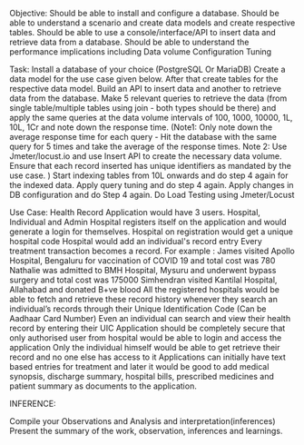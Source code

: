 Objective:
Should be able to install and configure a database.
Should be able to understand a scenario and create data models and create respective tables.
Should be able to use a console/interface/API to insert data and retrieve data from a database. 
Should be able to understand the performance implications including
Data volume 
Configuration
Tuning


Task:
Install a database of your choice (PostgreSQL Or MariaDB)
Create a data model for the use case given below. After that create tables for the respective data model.
Build an API to insert data and another to retrieve data from the database.
Make 5 relevant queries to retrieve the data (from single table/multiple tables using join - both types should be there) and apply the same queries at the data volume intervals of 100, 1000, 10000, 1L, 10L, 1Cr and note down the response time.
(Note1: Only note down the average response time for each query - Hit the database with the same query for 5 times and take the average of the response times.
Note 2: Use Jmeter/locust.io and use Insert API to create the necessary data volume. Ensure that each record inserted has unique identifiers as mandated by the use case. )
Start indexing tables from 10L onwards and do step 4 again for the indexed data.
Apply query tuning and do step 4 again.
Apply changes in DB configuration and do Step 4 again.
Do Load Testing using Jmeter/Locust





Use Case: Health Record
Application would have 3 users. Hospital, Individual and Admin
Hospital registers itself on the application and would generate a login for themselves. Hospital on registration would get a unique hospital code
Hospital would add an individual's record entry
Every treatment transaction becomes a record. For example : 
James visited Apollo Hospital, Bengaluru for vaccination of COVID 19 and total cost was 780 
Nathalie was admitted to BMH Hospital, Mysuru and underwent bypass surgery and total cost was 175000
Simhendran visited Kantilal Hospital, Allahabad and donated B+ve blood 
All the registered hospitals would be able to fetch and retrieve these record history whenever they search an individual’s records through their Unique Identification Code (Can be Aadhaar Card Number) 
Even an individual can search and view their health record by entering their UIC
Application should be completely secure that only authorised user from hospital would be able to login and access the application 
Only the individual himself would be able to get retrieve their record and no one else has access to it
Applications can initially have text based entries for treatment and later it would be good to add medical synopsis, discharge summary, hospital bills, prescribed medicines and patient summary as documents to the application.


INFERENCE:

Compile your
Observations and 
Analysis and interpretation(inferences) 
Present the summary of the work, observation, inferences and learnings. 

